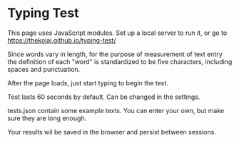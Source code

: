 # Typing Test

This page uses JavaScript modules. Set up a local server to run it, or go to https://thekolaj.github.io/typing-test/

Since words vary in length, for the purpose of measurement of text entry the definition of each "word" is standardized to be five characters, including spaces and punctuation.

After the page loads, just start typing to begin the test.

Test lasts 60 seconds by default. Can be changed in the settings.

tests.json contain some example texts. You can enter your own, but make sure they are long enough.

Your results wil be saved in the browser and persist between sessions.